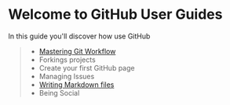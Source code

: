 Welcome to GitHub User Guides
=============================

In this guide you'll discover how use GitHub 

> - [Mastering Git Workflow](./git-workflow.md)
> - Forkings projects
> - Create your first GitHub page
> - Managing Issues
> - [Writing Markdown files](./markdown.md)
> - Being Social
